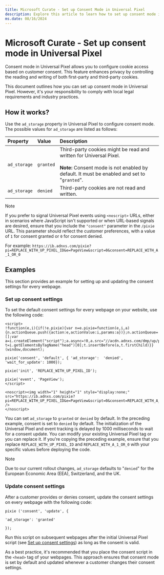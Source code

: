 ```yaml
---
title: Microsoft Curate - Set up Consent Mode in Universal Pixel
description: Explore this article to learn how to set up consent mode in Universal Pixel, which provides control over the reading and writing of both first-party and third-party cookies based on customer consent.
ms.date: 08/16/2024
---
```


# Microsoft Curate - Set up consent mode in Universal Pixel

Consent mode in Universal Pixel allows you to configure cookie access based on customer consent. This feature enhances privacy by controlling the reading and writing of both first-party and third-party cookies.

This document outlines how you can set up consent mode in Universal Pixel. However, it's your responsibility to comply with local legal requirements and industry practices.

## How it works?

Use the `ad_storage` property in Universal Pixel to configure consent mode. The possible values for `ad_storage` are listed as follows:

| Property | Value | Description |
|:--|:--|:--|
| `ad_storage` | `granted` | Third-party cookies might be read and written for Universal Pixel.<br><br>**Note:** Consent mode is not enabled by default. It must be enabled and set to "`granted`". |
| `ad_storage` | `denied` | Third-party cookies are not read and written. |

> [!NOTE]
> If you prefer to signal Universal Pixel events using `<noscript>` URLs, either in scenarios where JavaScript isn't supported or when URL-based signals are desired, ensure that you include the `"consent"` parameter in the `/pixie` URL. This parameter should reflect the customer preferences, with a value of `1` for consent granted or `0` for consent denied.
>
> For example: `https://ib.adnxs.com/pixie?pi=REPLACE_WITH_UP_PIXEL_ID&e=PageView&script=0&consent=REPLACE_WITH_A_1_OR_0`

## Examples

This section provides an example for setting up and updating the consent settings for every webpage.

### Set up consent settings

To set the default consent settings for every webpage on your website, use the following code:

```
<script>
!function(e,i){if(!e.pixie){var n=e.pixie=function(e,i,a){n.actionQueue.push({action:e,actionValue:i,params:a})};n.actionQueue=[];var a=i.createElement("script");a.async=!0,a.src="//acdn.adnxs.com/dmp/up/pixie.js";var t=i.getElementsByTagName("head")[0];t.insertBefore(a,t.firstChild)}}(window,document);

pixie('consent', 'default', { 'ad_storage':  'denied', 'wait_for_update': 1000});

pixie('init', 'REPLACE_WITH_UP_PIXEL_ID');

pixie('event', 'PageView');
</script>

<noscript><img width="1" height="1" style="display:none;" src="https://ib.adnxs.com/pixie?pi=REPLACE_WITH_UP_PIXEL_ID&e=PageView&script=0&consent=REPLACE_WITH_A_1_OR_0" />
</noscript>
```

You can set `ad_storage` to `granted` or `denied` by default. In the preceding example, consent is set to `denied` by default. The initialization of the Universal Pixel and event tracking is delayed by 1000 milliseconds to wait for a consent update. You can modify your existing Universal Pixel tag or you can replace it. If you're copying the preceding example, ensure that you replace `REPLACE_WITH_UP_PIXEL_ID` and `REPLACE_WITH_A_1_OR_0` with your specific values before deploying the code.

> [!NOTE]
>
> Due to our current rollout changes, `ad_storage` defaults to "`denied`" for the European Economic Area (EEA), Switzerland, and the UK.

### Update consent settings

After a customer provides or denies consent, update the consent settings on every webpage with the following code:

```
pixie ('consent', 'update', { 

'ad_storage': 'granted' 

});
```

Run this script on subsequent webpages after the initial Universal Pixel script (see [Set up consent settings](#set-up-consent-settings)) as long as the consent is valid.

As a best practice, it's recommended that you place the consent script in the `<head>` tag of your webpages. This approach ensures that consent mode is set by default and updated whenever a customer changes their consent settings.
